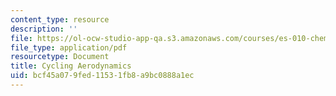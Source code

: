 ```yaml
---
content_type: resource
description: ''
file: https://ol-ocw-studio-app-qa.s3.amazonaws.com/courses/es-010-chemistry-of-sports-spring-2013/bcf45a079fed11531fb8a9bc0888a1ec_MITES_010S13_lec10.pdf
file_type: application/pdf
resourcetype: Document
title: Cycling Aerodynamics
uid: bcf45a07-9fed-1153-1fb8-a9bc0888a1ec
---
```

